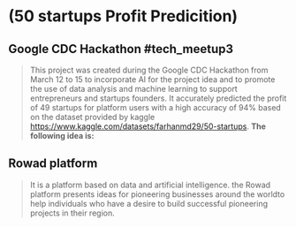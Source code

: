 # (50 startups Profit Predicition)
## Google CDC Hackathon #tech_meetup3
> This project was created during the Google CDC Hackathon from March 12 to 15 to incorporate AI for the project idea and to promote the use of data analysis and machine learning to support entrepreneurs and startups founders. It accurately predicted the profit of 49 startups for platform users with a high accuracy of 94% based on the dataset provided by kaggle https://www.kaggle.com/datasets/farhanmd29/50-startups. 
**The following idea is:**
## Rowad platform
> It is a platform based on data and artificial intelligence. the Rowad platform presents ideas for pioneering businesses around the worldto help individuals who have a desire to build successful pioneering projects in their region.

